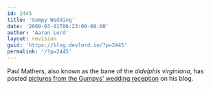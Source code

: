 ```yaml
---
id: 2445
title: 'Gumpy Wedding'
date: '2009-03-01T06:23:00-08:00'
author: 'Aaron Lord'
layout: revision
guid: 'https://blog.devlord.io/?p=2445'
permalink: '/?p=2445'
---
```


Paul Mathers, also known as the bane of the <i>didelphis virginiana</i>, has posted <a href="http://possumbane.livejournal.com/473016.html">pictures from the Gumpys' wedding reception</a> on his blog.<div class="blogger-post-footer"></div>
